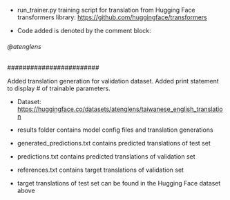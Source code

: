 - run_trainer.py training script for translation from Hugging Face transformers library:
https://github.com/huggingface/transformers

- Code added is denoted by the comment block:
###### @atenglens ######

########################

Added translation generation for validation dataset.
Added print statement to display # of trainable parameters.

- Dataset: https://huggingface.co/datasets/atenglens/taiwanese_english_translation

- results folder contains model config files and translation generations
- generated_predictions.txt contains predicted translations of test set
- predictions.txt contains predicted translations of validation set
- references.txt contains target translations of validation set
- target translations of test set can be found in the Hugging Face dataset above
